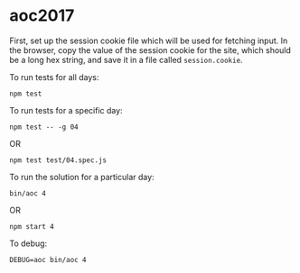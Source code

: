 # aoc2017

First, set up the session cookie file which will be used for fetching input. In the browser, copy the value of the session cookie for the site, which should be a long hex string, and save it in a file called `session.cookie`.

To run tests for all days:

```
npm test
```

To run tests for a specific day:

```
npm test -- -g 04
```

OR

```
npm test test/04.spec.js
```

To run the solution for a particular day:

```
bin/aoc 4
```

OR

```
npm start 4
```

To debug:

```
DEBUG=aoc bin/aoc 4
```
